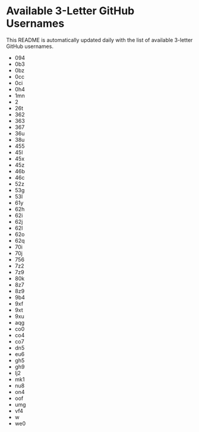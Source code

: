 # Available 3-Letter GitHub Usernames

This README is automatically updated daily with the list of available 3-letter GitHub usernames.

- 094
- 0b3
- 0bz
- 0cc
- 0ci
- 0h4
- 1mn
- 2
- 26t
- 362
- 363
- 367
- 36u
- 38u
- 455
- 45l
- 45x
- 45z
- 46b
- 46c
- 52z
- 53g
- 53l
- 61y
- 62h
- 62i
- 62j
- 62l
- 62o
- 62q
- 70i
- 70j
- 756
- 7z2
- 7z9
- 80k
- 8z7
- 8z9
- 9b4
- 9xf
- 9xt
- 9xu
- aqg
- co0
- co4
- co7
- dn5
- eu6
- gh5
- gh9
- lj2
- mk1
- nu8
- on4
- oof
- umg
- vf4
- w
- we0
